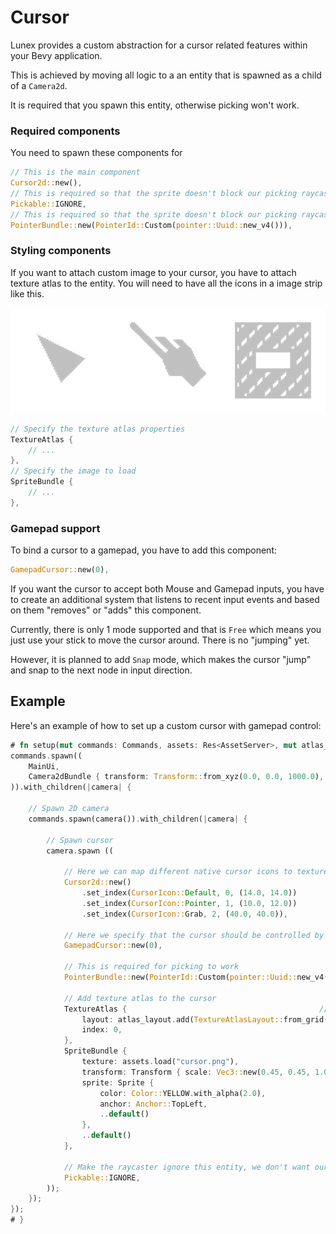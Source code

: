 # Cursor

Lunex provides a custom abstraction for a cursor related features within your Bevy application.

This is achieved by moving all logic to a an entity that is spawned as a child of a `Camera2d`.

It is required that you spawn this entity, otherwise picking won't work.

### Required components

You need to spawn these components for 

```rust
// This is the main component
Cursor2d::new(),
// This is required so that the sprite doesn't block our picking raycaster
Pickable::IGNORE,
// This is required so that the sprite doesn't block our picking raycaster
PointerBundle::new(PointerId::Custom(pointer::Uuid::new_v4())),
```

### Styling components

If you want to attach custom image to your cursor, you have to attach texture atlas to the entity.
You will need to have all the icons in a image strip like this.

![Cursor](../images/cursor.png)


```rust
// Specify the texture atlas properties
TextureAtlas {
    // ...
},
// Specify the image to load 
SpriteBundle {
    // ...
},
```

### Gamepad support

To bind a cursor to a gamepad, you have to add this component:

```rust
GamepadCursor::new(0),
```

If you want the cursor to accept both Mouse and Gamepad inputs, you have to create an additional
system that listens to recent input events and based on them "removes" or "adds" this component.

Currently, there is only 1 mode supported and that is `Free` which means you just use your stick to move
the cursor around. There is no "jumping" yet.

However, it is planned to add `Snap` mode, which makes the cursor "jump" and snap to the next node in input direction.

## Example

Here's an example of how to set up a custom cursor with gamepad control:

```rust
# fn setup(mut commands: Commands, assets: Res<AssetServer>, mut atlas_layout: ResMut<Assets<TextureAtlasLayout>>){
commands.spawn((
    MainUi,
    Camera2dBundle { transform: Transform::from_xyz(0.0, 0.0, 1000.0), ..default() }
)).with_children(|camera| {

    // Spawn 2D camera
    commands.spawn(camera()).with_children(|camera| {

        // Spawn cursor
        camera.spawn ((

            // Here we can map different native cursor icons to texture atlas indexes and sprite offsets
            Cursor2d::new()
                .set_index(CursorIcon::Default, 0, (14.0, 14.0))
                .set_index(CursorIcon::Pointer, 1, (10.0, 12.0))
                .set_index(CursorIcon::Grab, 2, (40.0, 40.0)),

            // Here we specify that the cursor should be controlled by gamepad 0
            GamepadCursor::new(0),

            // This is required for picking to work
            PointerBundle::new(PointerId::Custom(pointer::Uuid::new_v4())),
            
            // Add texture atlas to the cursor
            TextureAtlas {                                           // Size 80x80, 3 columns, 1 row
                layout: atlas_layout.add(TextureAtlasLayout::from_grid(UVec2::splat(80), 3, 1, None, None)),
                index: 0,
            },
            SpriteBundle {
                texture: assets.load("cursor.png"),
                transform: Transform { scale: Vec3::new(0.45, 0.45, 1.0), ..default() },
                sprite: Sprite {
                    color: Color::YELLOW.with_alpha(2.0),
                    anchor: Anchor::TopLeft,
                    ..default()
                },
                ..default()
            },

            // Make the raycaster ignore this entity, we don't want our cursor to block clicking
            Pickable::IGNORE,
        ));
    });
});
# }
```
